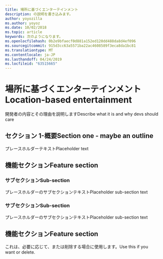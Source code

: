 ```yaml
---
title: 場所に基づくエンターテインメント
description: の説明を書き込みます。
author: yoyozilla
ms.author: yoyoz
ms.date: 10/02/2018
ms.topic: article
keywords: 次のようになります。
ms.openlocfilehash: 0b2e9bfaecf0d881a152ed120dd488da8d4ef096
ms.sourcegitcommit: 915d3cc63a5571ba22ac4608589f3eca8da1bc81
ms.translationtype: MT
ms.contentlocale: ja-JP
ms.lasthandoff: 04/24/2019
ms.locfileid: "63515665"
---
```

# <a name="location-based-entertainment"></a><span data-ttu-id="0420e-104">場所に基づくエンターテインメント</span><span class="sxs-lookup"><span data-stu-id="0420e-104">Location-based entertainment</span></span>

<span data-ttu-id="0420e-105">開発者の内容とその理由を説明します</span><span class="sxs-lookup"><span data-stu-id="0420e-105">Describe what it is and why devs should care</span></span>

## <a name="section-one---maybe-an-outline"></a><span data-ttu-id="0420e-106">セクション 1-概要</span><span class="sxs-lookup"><span data-stu-id="0420e-106">Section one - maybe an outline</span></span>

<span data-ttu-id="0420e-107">プレースホルダーテキスト</span><span class="sxs-lookup"><span data-stu-id="0420e-107">Placeholder text</span></span>

## <a name="feature-section"></a><span data-ttu-id="0420e-108">機能セクション</span><span class="sxs-lookup"><span data-stu-id="0420e-108">Feature section</span></span>

### <a name="sub-section"></a><span data-ttu-id="0420e-109">サブセクション</span><span class="sxs-lookup"><span data-stu-id="0420e-109">Sub-section</span></span>

<span data-ttu-id="0420e-110">プレースホルダーのサブセクションテキスト</span><span class="sxs-lookup"><span data-stu-id="0420e-110">Placeholder sub-section text</span></span>

### <a name="sub-section"></a><span data-ttu-id="0420e-111">サブセクション</span><span class="sxs-lookup"><span data-stu-id="0420e-111">Sub-section</span></span>

<span data-ttu-id="0420e-112">プレースホルダーのサブセクションテキスト</span><span class="sxs-lookup"><span data-stu-id="0420e-112">Placeholder sub-section text</span></span>

## <a name="feature-section"></a><span data-ttu-id="0420e-113">機能セクション</span><span class="sxs-lookup"><span data-stu-id="0420e-113">Feature section</span></span>

<span data-ttu-id="0420e-114">これは、必要に応じて、または削除する場合に使用します。</span><span class="sxs-lookup"><span data-stu-id="0420e-114">Use this if you want or delete.</span></span>

